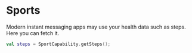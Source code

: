 # Sports

Modern instant messaging apps may use your health data such as steps. Here you can fetch it.

```kotlin
val steps = SportCapability.getSteps();
```
